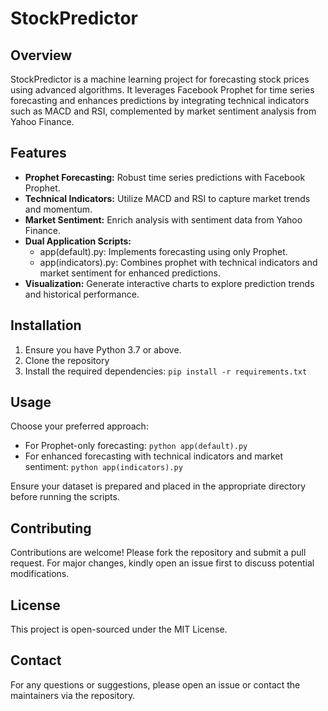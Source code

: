 # StockPredictor

## Overview
StockPredictor is a machine learning project for forecasting stock prices using advanced algorithms. It leverages Facebook Prophet for time series forecasting and enhances predictions by integrating technical indicators such as MACD and RSI, complemented by market sentiment analysis from Yahoo Finance.

## Features
- **Prophet Forecasting:** Robust time series predictions with Facebook Prophet.
- **Technical Indicators:** Utilize MACD and RSI to capture market trends and momentum.
- **Market Sentiment:** Enrich analysis with sentiment data from Yahoo Finance.
- **Dual Application Scripts:**  
    - app(default).py: Implements forecasting using only Prophet.  
    - app(indicators).py: Combines prophet with technical indicators and market sentiment for enhanced predictions.
- **Visualization:** Generate interactive charts to explore prediction trends and historical performance.

## Installation
1. Ensure you have Python 3.7 or above.
2. Clone the repository
3. Install the required dependencies:
        ```
        pip install -r requirements.txt
        ```

## Usage
Choose your preferred approach:
- For Prophet-only forecasting:
        ```
        python app(default).py
        ```
- For enhanced forecasting with technical indicators and market sentiment:
        ```
        python app(indicators).py
        ```

Ensure your dataset is prepared and placed in the appropriate directory before running the scripts.

## Contributing
Contributions are welcome! Please fork the repository and submit a pull request. For major changes, kindly open an issue first to discuss potential modifications.

## License
This project is open-sourced under the MIT License.

## Contact
For any questions or suggestions, please open an issue or contact the maintainers via the repository.

